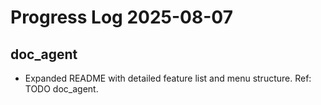 # Progress Log 2025-08-07

## doc_agent

- Expanded README with detailed feature list and menu structure. Ref: TODO doc_agent.
